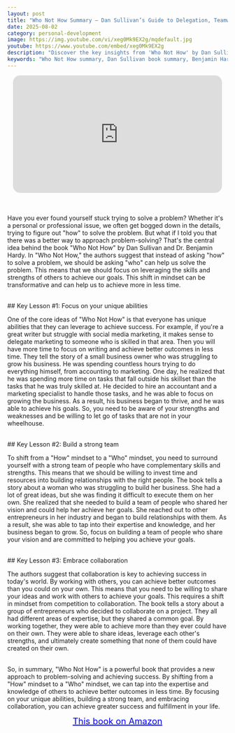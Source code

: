 ```yaml
---
layout: post
title: "Who Not How Summary – Dan Sullivan’s Guide to Delegation, Teamwork, and Success"
date: 2025-08-02
category: personal-development
image: https://img.youtube.com/vi/xeg0Mk9EX2g/mqdefault.jpg
youtube: https://www.youtube.com/embed/xeg0Mk9EX2g
description: "Discover the key insights from 'Who Not How' by Dan Sullivan and Dr. Benjamin Hardy. Learn how shifting from 'How can I do this?' to 'Who can help me?' can unlock productivity, success, and personal fulfillment."
keywords: "Who Not How summary, Dan Sullivan book summary, Benjamin Hardy, delegation and success, build strong teams, collaboration over competition, productivity mindset, business growth strategies"
---
```


<div style="display: flex; justify-content: center; margin-bottom: 20px;">
  <div style="aspect-ratio: 16 / 9; width: 95%; max-width: 700px; position: relative;">
    <iframe 
      src="https://www.youtube.com/embed/xeg0Mk9EX2g"
      title="Who Not How Summary – Dan Sullivan’s Guide to Delegation, Teamwork, and Success"
      allowfullscreen
      frameborder="0"
      style="position: absolute; inset: 0; width: 100%; height: 100%; border-radius: 16px;">
    </iframe>
  </div>
</div>

<div style="height: 15px;"></div>
<!-- ..................................................................... -->

Have you ever found yourself stuck trying to solve a problem? Whether it's a personal or professional issue, we often get bogged down in the details, trying to figure out "how" to solve the problem. But what if I told you that there was a better way to approach problem-solving? That's the central idea behind the book "Who Not How" by Dan Sullivan and Dr. Benjamin Hardy. In "Who Not How," the authors suggest that instead of asking "how" to solve a problem, we should be asking "who" can help us solve the problem. This means that we should focus on leveraging the skills and strengths of others to achieve our goals. This shift in mindset can be transformative and can help us to achieve more in less time.


<br>
## Key Lesson #1: Focus on your unique abilities


One of the core ideas of "Who Not How" is that everyone has unique abilities that they can leverage to achieve success. For example, if you're a great writer but struggle with social media marketing, it makes sense to delegate marketing to someone who is skilled in that area. Then you will have more time to focus on writing and achieve better outcomes in less time. They tell the story of a small business owner who was struggling to grow his business. He was spending countless hours trying to do everything himself, from accounting to marketing. One day, he realized that he was spending more time on tasks that fall outside his skillset than the tasks that he was truly skilled at. He decided to hire an accountant and a marketing specialist to handle those tasks, and he was able to focus on growing the business. As a result, his business began to thrive, and he was able to achieve his goals. So, you need to be aware of your strengths and weaknesses and be willing to let go of tasks that are not in your wheelhouse.



<br>
## Key Lesson #2: Build a strong team


To shift from a "How" mindset to a "Who" mindset, you need to surround yourself with a strong team of people who have complementary skills and strengths. This means that we should be willing to invest time and resources into building relationships with the right people. The book tells a story about a woman who was struggling to build her business. She had a lot of great ideas, but she was finding it difficult to execute them on her own. She realized that she needed to build a team of people who shared her vision and could help her achieve her goals. She reached out to other entrepreneurs in her industry and began to build relationships with them. As a result, she was able to tap into their expertise and knowledge, and her business began to grow. So, focus on building a team of people who share your vision and are committed to helping you achieve your goals.



<br>
## Key Lesson #3: Embrace collaboration


The authors suggest that collaboration is key to achieving success in today's world. By working with others, you can achieve better outcomes than you could on your own. This means that you need to be willing to share your ideas and work with others to achieve your goals. This requires a shift in mindset from competition to collaboration. The book tells a story about a group of entrepreneurs who decided to collaborate on a project. They all had different areas of expertise, but they shared a common goal. By working together, they were able to achieve more than they ever could have on their own. They were able to share ideas, leverage each other's strengths, and ultimately create something that none of them could have created on their own.


<br>
So, in summary, "Who Not How" is a powerful book that provides a new approach to problem-solving and achieving success. By shifting from a "How" mindset to a "Who" mindset, we can tap into the expertise and knowledge of others to achieve better outcomes in less time. By focusing on your unique abilities, building a strong team, and embracing collaboration, you can achieve greater success and fulfillment in your life.


<br>
<p style="text-align: center;">
  <a href="https://bit.ly/3Kt0Now" target="_blank" style="color: blue; text-decoration: underline; font-size: 20px;">
    This book on Amazon
  </a>
</p>
